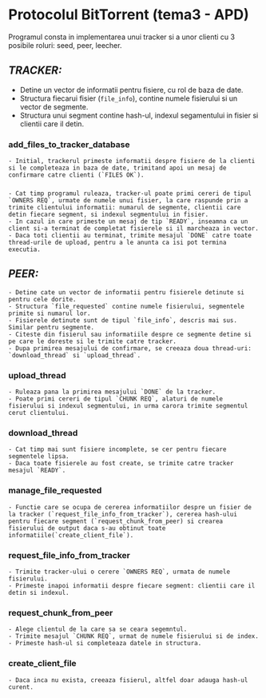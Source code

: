 # Protocolul BitTorrent (tema3 - APD)

Programul consta in implementarea unui tracker si a unor clienti cu 3 posibile roluri: seed, peer, leecher.

## ***TRACKER:***
- Detine un vector de informatii pentru fisiere, cu rol de baza de date.
- Structura fiecarui fisier (`file_info`), contine numele fisierului si un vector de segmente.
- Structura unui segment contine hash-ul, indexul segamentului in fisier si clientii care il detin.

### add_files_to_tracker_database
    - Initial, trackerul primeste informatii despre fisiere de la clienti si le completeaza in baza de date, trimitand apoi un mesaj de confirmare catre clienti (`FILES OK`).
###
    - Cat timp programul ruleaza, tracker-ul poate primi cereri de tipul `OWNERS REQ`, urmate de numele unui fisier, la care raspunde prin a trimite clientului informatii: numarul de segmente, clientii care detin fiecare segment, si indexul segmentului in fisier.
    - In cazul in care primeste un mesaj de tip `READY`, inseamna ca un client si-a terminat de completat fisierele si il marcheaza in vector.
    - Daca toti clientii au terminat, trimite mesajul `DONE` catre toate thread-urile de upload, pentru a le anunta ca isi pot termina executia.

## ***PEER:***
    - Detine cate un vector de informatii pentru fisierele detinute si pentru cele dorite.
    - Structura `file_requested` contine numele fisierului, segmentele primite si numarul lor.
    - Fisierele detinute sunt de tipul `file_info`, descris mai sus. Similar pentru segmente.
    - Citeste din fisierul sau informatiile despre ce segmente detine si pe care le doreste si le trimite catre tracker.
    - Dupa primirea mesajului de confirmare, se creeaza doua thread-uri: `download_thread` si `upload_thread`.

### **upload_thread**
    - Ruleaza pana la primirea mesajului `DONE` de la tracker.
    - Poate primi cereri de tipul `CHUNK REQ`, alaturi de numele fisierului si indexul segmentului, in urma carora trimite segmentul cerut clientului.

### **download_thread**
    - Cat timp mai sunt fisiere incomplete, se cer pentru fiecare segmentele lipsa.
    - Daca toate fisierele au fost create, se trimite catre tracker mesajul `READY`.

### manage_file_requested
    - Functie care se ocupa de cererea informatiilor despre un fisier de la tracker (`request_file_info_from_tracker`), cererea hash-ului pentru fiecare segment (`request_chunk_from_peer) si crearea fisierului de output daca s-au obtinut toate informatiile(`create_client_file`).

### request_file_info_from_tracker
    - Trimite tracker-ului o cerere `OWNERS REQ`, urmata de numele fisierului.
    - Primeste inapoi informatii despre fiecare segment: clientii care il detin si indexul.

### request_chunk_from_peer
    - Alege clientul de la care sa se ceara segemntul.
    - Trimite mesajul `CHUNK REQ`, urmat de numele fisierului si de index.
    - Primeste hash-ul si completeaza datele in structura.

### create_client_file
    - Daca inca nu exista, creeaza fisierul, altfel doar adauga hash-ul curent.